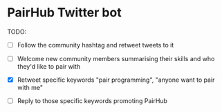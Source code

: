 # PairHub Twitter bot

TODO:
- [ ] Follow the community hashtag and retweet tweets to it
- [ ] Welcome new community members summarising their skills and who they'd like to pair with
- [x] Retweet specific keywords "pair programming", "anyone want to pair with me"
- [ ] Reply to those specific keywords promoting PairHub



